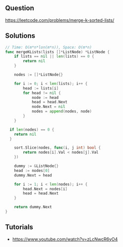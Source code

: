 ## Question

https://leetcode.com/problems/merge-k-sorted-lists/

## Solutions

```go
// Time: O(m*n*lon(m*n)), Space: O(m*n)
func mergeKLists(lists []*ListNode) *ListNode {
	if lists == nil || len(lists) == 0 {
		return nil
	}

	nodes := []*ListNode{}

	for i := 0; i < len(lists); i++ {
		head := lists[i]
		for head != nil {
			node := head
			head = head.Next
			node.Next = nil
			nodes = append(nodes, node)
		}
	}

  if len(nodes) == 0 {
    return nil
  }

	sort.Slice(nodes, func(i, j int) bool {
		return nodes[i].Val < nodes[j].Val
	})

	dummy := &ListNode{}
	head := nodes[0]
	dummy.Next = head

	for i := 1; i < len(nodes); i++ {
		head.Next = nodes[i]
		head = head.Next
	}

	return dummy.Next
}
```

## Tutorials

- https://www.youtube.com/watch?v=zLcNwcR6yO4
